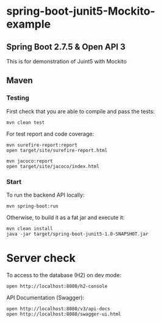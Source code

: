 # spring-boot-junit5-Mockito-example
## Spring Boot 2.7.5 & Open API 3
This is for demonstration of Juint5 with Mockito

## Maven

### Testing
First check that you are able to compile and pass the tests:
```
mvn clean test
```

For test report and code coverage:

```
mvn surefire-report:report
open target/site/surefire-report.html

mvn jacoco:report
open target/site/jacoco/index.html
```

### Start

To run the backend API locally:

```
mvn spring-boot:run
```

Otherwise, to build it as a fat jar and execute it:

```
mvn clean install 
java -jar target/spring-boot-junit5-1.0-SNAPSHOT.jar
```

# Server check

To access to the database (H2) on dev mode:

```
open http://localhost:8080/h2-console 
```

API Documentation (Swagger):

```
open http://localhost:8080/v3/api-docs
open http://localhost:8080/swagger-ui.html
```

